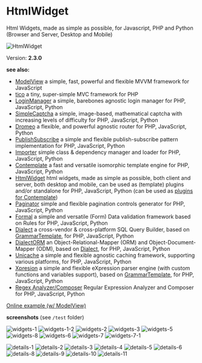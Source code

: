 # HtmlWidget

Html Widgets, made as simple as possible, for Javascript, PHP and Python (Browser and Server, Desktop and Mobile)

![HtmlWidget](/htmlwidget.jpg)

Version: **2.3.0**


**see also:**

* [ModelView](https://github.com/foo123/modelview.js) a simple, fast, powerful and flexible MVVM framework for JavaScript
* [tico](https://github.com/foo123/tico) a tiny, super-simple MVC framework for PHP
* [LoginManager](https://github.com/foo123/LoginManager) a simple, barebones agnostic login manager for PHP, JavaScript, Python
* [SimpleCaptcha](https://github.com/foo123/simple-captcha) a simple, image-based, mathematical captcha with increasing levels of difficulty for PHP, JavaScript, Python
* [Dromeo](https://github.com/foo123/Dromeo) a flexible, and powerful agnostic router for PHP, JavaScript, Python
* [PublishSubscribe](https://github.com/foo123/PublishSubscribe) a simple and flexible publish-subscribe pattern implementation for PHP, JavaScript, Python
* [Importer](https://github.com/foo123/Importer) simple class &amp; dependency manager and loader for PHP, JavaScript, Python
* [Contemplate](https://github.com/foo123/Contemplate) a fast and versatile isomorphic template engine for PHP, JavaScript, Python
* [HtmlWidget](https://github.com/foo123/HtmlWidget) html widgets, made as simple as possible, both client and server, both desktop and mobile, can be used as (template) plugins and/or standalone for PHP, JavaScript, Python (can be used as [plugins for Contemplate](https://github.com/foo123/Contemplate/blob/master/src/js/plugins/plugins.txt))
* [Paginator](https://github.com/foo123/Paginator)  simple and flexible pagination controls generator for PHP, JavaScript, Python
* [Formal](https://github.com/foo123/Formal) a simple and versatile (Form) Data validation framework based on Rules for PHP, JavaScript, Python
* [Dialect](https://github.com/foo123/Dialect) a cross-vendor &amp; cross-platform SQL Query Builder, based on [GrammarTemplate](https://github.com/foo123/GrammarTemplate), for PHP, JavaScript, Python
* [DialectORM](https://github.com/foo123/DialectORM) an Object-Relational-Mapper (ORM) and Object-Document-Mapper (ODM), based on [Dialect](https://github.com/foo123/Dialect), for PHP, JavaScript, Python
* [Unicache](https://github.com/foo123/Unicache) a simple and flexible agnostic caching framework, supporting various platforms, for PHP, JavaScript, Python
* [Xpresion](https://github.com/foo123/Xpresion) a simple and flexible eXpression parser engine (with custom functions and variables support), based on [GrammarTemplate](https://github.com/foo123/GrammarTemplate), for PHP, JavaScript, Python
* [Regex Analyzer/Composer](https://github.com/foo123/RegexAnalyzer) Regular Expression Analyzer and Composer for PHP, JavaScript, Python


[Online example (w/ ModelView)](https://foo123.github.io/examples/htmlwidget/)

**screenshots** (see `/test` folder)


![widgets-1](/screenshots/widgets-1.png)
![widgets-1-2](/screenshots/widgets-1-2.png)
![widgets-2](/screenshots/widgets-2.png)
![widgets-3](/screenshots/widgets-3.png)
![widgets-5](/screenshots/widgets-5.png)
![widgets-8](/screenshots/widgets-8.png)
![widgets-6](/screenshots/widgets-6.png)
![widgets-7](/screenshots/widgets-7.png)
![widgets-7-1](/screenshots/widgets-7-1.png)

![details-1](/screenshots/details-1.png)
![details-2](/screenshots/details-2.png)
![details-3](/screenshots/details-3.png)
![details-4](/screenshots/details-4.png)
![details-5](/screenshots/details-5.png)
![details-6](/screenshots/details-6.png)
![details-8](/screenshots/details-8.png)
![details-9](/screenshots/details-9.png)
![details-10](/screenshots/details-10.png)
![details-11](/screenshots/details-11.png)
